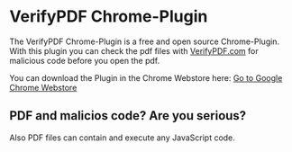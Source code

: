 # VerifyPDF Chrome-Plugin

The VerifyPDF Chrome-Plugin is a free and open source Chrome-Plugin. 
With this plugin you can check the pdf files with [VerifyPDF.com](https://verifypdf.com) for malicious code before you open the pdf.

You can download the Plugin in the Chrome Webstore here: [Go to Google Chrome Webstore](https://chrome.google.com/webstore/detail/verifypdf/abfeejkgonhfaljpfkaimjhjoneppbbh?hl=de)

## PDF and malicios code? Are you serious?
Also PDF files can contain and execute any JavaScript code.
